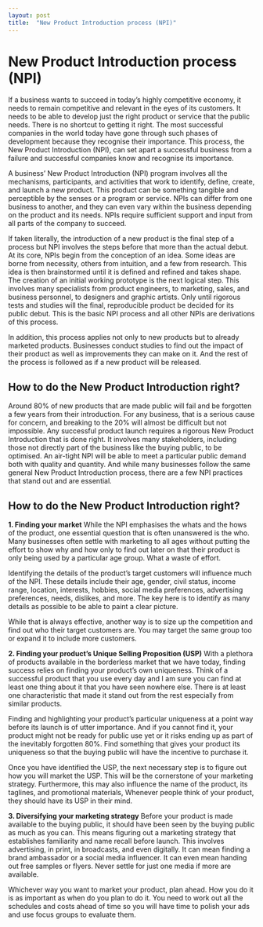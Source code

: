 ```yaml
---
layout: post
title:  "New Product Introduction process (NPI)"
---
```

# New Product Introduction process (NPI)
If a business wants to succeed in today’s highly competitive economy, it needs to remain competitive and relevant in the eyes of its customers. It needs to be able to develop just the right product or service that the public needs. There is no shortcut to getting it right. The most successful companies in the world today have gone through such phases of development because they recognise their importance. This process, the New Product Introduction (NPI), can set apart a successful business from a failure and successful companies know and recognise its importance.

A business’ New Product Introduction (NPI) program involves all the mechanisms, participants, and activities that work to identify, define, create, and launch a new product. This product can be something tangible and perceptible by the senses or a program or service. NPIs can differ from one business to another, and they can even vary within the business depending on the product and its needs. NPIs require sufficient support and input from all parts of the company to succeed.

If taken literally, the introduction of a new product is the final step of a process but NPI involves the steps before that more than the actual debut. At its core, NPIs begin from the conception of an idea. Some ideas are borne from necessity, others from intuition, and a few from research. This idea is then brainstormed until it is defined and refined and takes shape. The creation of an initial working prototype is the next logical step. This involves many specialists from product engineers, to marketing, sales, and business personnel, to designers and graphic artists. Only until rigorous tests and studies will the final, reproducible product be decided for its public debut. This is the basic NPI process and all other NPIs are derivations of this process.

In addition, this process applies not only to new products but to already marketed products. Businesses conduct studies to find out the impact of their product as well as improvements they can make on it. And the rest of the process is followed as if a new product will be released.

## How to do the New Product Introduction right?
Around 80% of new products that are made public will fail and be forgotten a few years from their introduction. For any business, that is a serious cause for concern, and breaking to the 20% will almost be difficult but not impossible. Any successful product launch requires a rigorous New Product Introduction that is done right. It involves many stakeholders, including those not directly part of the business like the buying public, to be optimised. An air-tight NPI will be able to meet a particular public demand both with quality and quantity. And while many businesses follow the same general New Product Introduction process, there are a few NPI practices that stand out and are essential.

## How to do the New Product Introduction right?

 **1. Finding your market**
While the NPI emphasises the whats and the hows of the product, one essential question that is often unanswered is the who. Many businesses often settle with marketing to all ages without putting the effort to show why and how only to find out later on that their product is only being used by a particular age group. What a waste of effort.

Identifying the details of the product’s target customers will influence much of the NPI. These details include their age, gender, civil status, income range, location, interests, hobbies, social media preferences, advertising preferences, needs, dislikes, and more. The key here is to identify as many details as possible to be able to paint a clear picture.

While that is always effective, another way is to size up the competition and find out who their target customers are. You may target the same group too or expand it to include more customers.

 **2. Finding your product’s Unique Selling Proposition (USP)**
With a plethora of products available in the borderless market that we have today, finding success relies on finding your product’s own uniqueness. Think of a successful product that you use every day and I am sure you can find at least one thing about it that you have seen nowhere else. There is at least one characteristic that made it stand out from the rest especially from similar products.

Finding and highlighting your product’s particular uniqueness at a point way before its launch is of utter importance. And if you cannot find it, your product might not be ready for public use yet or it risks ending up as part of the inevitably forgotten 80%. Find something that gives your product its uniqueness so that the buying public will have the incentive to purchase it.

Once you have identified the USP, the next necessary step is to figure out how you will market the USP. This will be the cornerstone of your marketing strategy. Furthermore, this may also influence the name of the product, its taglines, and promotional materials, Whenever people think of your product, they should have its USP in their mind.

 **3. Diversifying your marketing strategy**
Before your product is made available to the buying public, it should have been seen by the buying public as much as you can. This means figuring out a marketing strategy that establishes familiarity and name recall before launch. This involves advertising, in print, in broadcasts, and even digitally. It can mean finding a brand ambassador or a social media influencer. It can even mean handing out free samples or flyers. Never settle for just one media if more are available.

Whichever way you want to market your product, plan ahead. How you do it is as important as when do you plan to do it. You need to work out all the schedules and costs ahead of time so you will have time to polish your ads and use focus groups to evaluate them.
